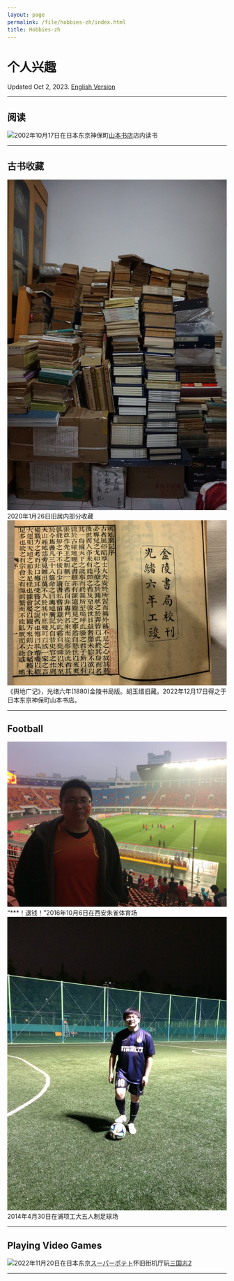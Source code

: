 ```yaml
---
layout: page
permalink: /file/hobbies-zh/index.html
title: Hobbies-zh
---
```


# 个人兴趣

Updated Oct 2, 2023. [English Version]()

---

## 阅读

![](../images/IMG_6163.JPG)2002年10月17日在日本东京神保町[山本书店](https://www.kosho.or.jp/abouts/?id=12010830)店内读书

---

## 古书收藏

![](../images/2020-01-26-home.jpg)2020年1月26日旧居内部分收藏![](../images/IMG_6160.jpg)《舆地广记》，光绪六年(1880)金陵书局版。胡玉缙旧藏。2022年12月17日得之于日本东京神保町山本书店。

---

## Football

![](../images/2016-10-06-Xian.jpg) “\*\*\*！退钱！”2016年10月6日在西安朱雀体育场![](../images/2014-04-30-APCTP.jpg) 2014年4月30日在浦项工大五人制足球场

---

## Playing Video Games

![](../images/IMG_5986.JPG)2022年11月20日在日本东京[スーパーポテト](https://www.superpotato.com/shop/akihabara/)怀旧街机厅玩[三国志2](https://en.wikipedia.org/wiki/Warriors_of_Fate)

---
